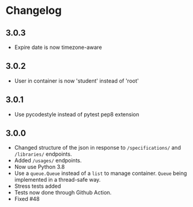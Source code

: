 # Changelog


## 3.0.3

* Expire date is now timezone-aware


## 3.0.2

* User in container is now 'student' instead of 'root'


## 3.0.1

* Use pycodestyle instead of pytest pep8 extension


## 3.0.0

* Changed structure of the json in response to `/specifications/` and `/libraries/` endpoints.
* Added `/usages/` endpoints.
* Now use Python 3.8
* Use a `queue.Queue` instead of a `list` to manage container. `Queue` being implemented in a
thread-safe way.
* Stress tests added
* Tests now done through Github Action.
* Fixed #48
